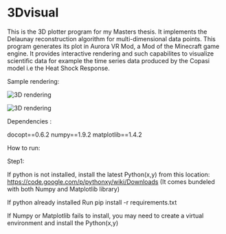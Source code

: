 # 3Dvisual

This is the 3D plotter program for my Masters thesis. It implements the Delaunay reconstruction algorithm for multi-dimensional data points. This program generates its plot in Aurora VR Mod, a Mod of the Minecraft game engine. It provides interactive rendering and such capabilites to visualize scientific data for example the time series data produced by the Copasi model i.e the Heat Shock Response.

Sample rendering:

![3D rendering](3Dvisual/heat1.PNG "3D reconstruction of multi-dimensional HSR data points -top view")

![3D rendering](3Dvisual/heat2.PNG "3D reconstruction of multi-dimensional HSR data points - side view")

Dependencies :

docopt==0.6.2
numpy==1.9.2
matplotlib==1.4.2


How to run:

Step1:

If python is not installed, install the latest Python(x,y) from this location: https://code.google.com/p/pythonxy/wiki/Downloads (It comes bundeled with both Numpy and Matplotlib library)

If python already installed Run pip install -r requirements.txt

If Numpy or Matplotlib fails to install, you may need to create a virtual environment and install the Python(x,y)

